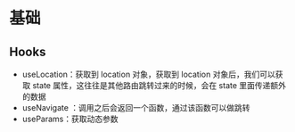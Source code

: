 # 基础

## Hooks

+ useLocation：获取到 location 对象，获取到 location 对象后，我们可以获取 state 属性，这往往是其他路由跳转过来的时候，会在 state 里面传递额外的数据
+ useNavigate ：调用之后会返回一个函数，通过该函数可以做跳转
+ useParams：获取动态参数
